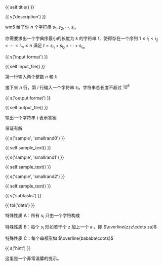 {{ self.title() }}

{{ s('description') }}

wm5 给了你 $n$ 个字符串 $s_1, s_2, \cdots, s_n$

你需要求出一个字典序最小的长度为 $k$ 的字符串 $t$，使得存在一个序列 $1\le i_1 < i_2 < \cdots < i_m \le n$ 满足 $t = s_{i_1}+s_{i_2}+\cdots+s_{i_m}$

{{ s('input format') }}

{{ self.input_file() }}

第一行输入两个整数 $n$ 和 $k$

接下来 $n$ 行，第 $i$ 行输入一个字符串 $s_i$，字符串总长度不超过 $10^6$

{{ s('output format') }}

{{ self.output_file() }}

输出一个字符串 $t$ 表示答案

保证有解

{{ s('sample', 'smallrand0') }}

{{ self.sample_text() }}

{{ s('sample', 'smallrand1') }}

{{ self.sample_text() }}

{{ s('sample', 'smallrand2') }}

{{ self.sample_text() }}

{{ s('subtasks') }}

{{ tbl('data') }}

特殊性质 A：所有 $s_i$ 只由一个字符构成

特殊性质 B：每个 $s_i$ 形如若干个 z 加上一个 a ，即 $\overline{zzz\cdots za}$

特殊性质 C：每个串都形如 $\overline{bababa\cdots}$

{{ s('hint') }}

这里是一个非常温馨的提示。